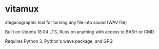 # vitamux
steganographic tool for turning any file into sound (WAV file)

Built on Ubuntu 18.04 LTS, Runs on anything with access to BASH or CMD

Requires Python 3, Python's wave package, and GPG

